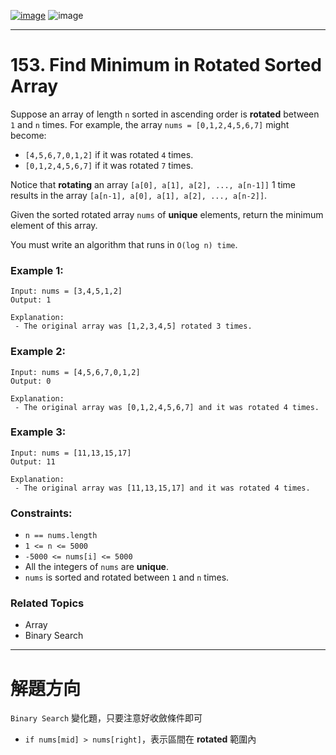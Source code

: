 [![image](https://img.shields.io/badge/Leetcode-Link-blue?logo=leetcode)](https://leetcode.com/problems/find-minimum-in-rotated-sorted-array/)
![image](https://img.shields.io/badge/Difficulty-Medium-yellow)

---

# 153. Find Minimum in Rotated Sorted Array

Suppose an array of length `n` sorted in ascending order is **rotated** between `1` and `n` times. For example, the array `nums = [0,1,2,4,5,6,7]` might become:

- `[4,5,6,7,0,1,2]` if it was rotated `4` times.
- `[0,1,2,4,5,6,7]` if it was rotated `7` times.

Notice that **rotating** an array `[a[0], a[1], a[2], ..., a[n-1]]` 1 time results in the array `[a[n-1], a[0], a[1], a[2], ..., a[n-2]]`.

Given the sorted rotated array `nums` of **unique** elements, return the minimum element of this array.

You must write an algorithm that runs in `O(log n) time`.

### Example 1:

```
Input: nums = [3,4,5,1,2]
Output: 1

Explanation:
 - The original array was [1,2,3,4,5] rotated 3 times.
```

### Example 2:

```
Input: nums = [4,5,6,7,0,1,2]
Output: 0

Explanation:
 - The original array was [0,1,2,4,5,6,7] and it was rotated 4 times.
```

### Example 3:

```
Input: nums = [11,13,15,17]
Output: 11

Explanation:
 - The original array was [11,13,15,17] and it was rotated 4 times. 
```

### Constraints:

- `n == nums.length`
- `1 <= n <= 5000`
- `-5000 <= nums[i] <= 5000`
- All the integers of `nums` are **unique**.
- `nums` is sorted and rotated between `1` and `n` times.

### Related Topics

- Array
- Binary Search
  
---

# 解題方向

`Binary Search` 變化題，只要注意好收斂條件即可

- `if nums[mid] > nums[right]`，表示區間在 **rotated** 範圍內